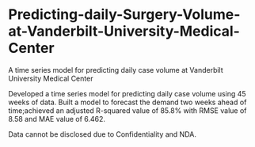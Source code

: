 # Predicting-daily-Surgery-Volume-at-Vanderbilt-University-Medical-Center
A time series model for predicting daily case volume at Vanderbilt University Medical Center

Developed a time series model for predicting daily case volume using 45 weeks of data. Built a model to forecast the demand two weeks ahead of time;achieved an adjusted R-squared value of 85.8% with RMSE value of 8.58 and MAE value of 6.462.

Data cannot be disclosed due to Confidentiality and NDA.
